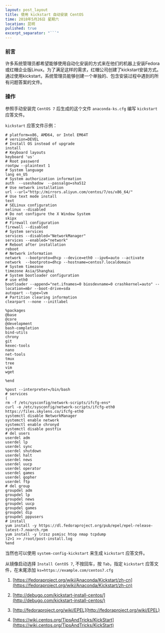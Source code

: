 ```yaml
---
layout: post_layout
title: 使用 kickstart 自动安装 CentOS
time: 2018年5月26日 星期六
location: 昆明
pulished: true
excerpt_separator: "```"
---
```


### 前言

许多系统管理员都希望能够使用自动化安装的方式来在他们的机器上安装Fedora或红帽企业版Linux。为了满足这样的需求，红帽公司创建了kickstart安装方式。通过使用kickstart，系统管理员能够创建一个单独的、包含安装过程中遇到的所有问题答案的文件。

### 操作

参照手动安装完 `CentOS 7` 后生成的这个文件 `anaconda-ks.cfg` 编写 `kickstart` 应答文件。

`kickstart` 应答文件示例：

```
# platform=x86, AMD64, or Intel EM64T
# version=DEVEL
# Install OS instead of upgrade
install
# Keyboard layouts
keyboard 'us'
# Root password
rootpw --plaintext 1
# System language
lang en_US
# System authorization information
auth  --useshadow  --passalgo=sha512
# Use network installation
url --url="http://mirrors.aliyun.com/centos/7/os/x86_64/"
# Use text mode install
text
# SELinux configuration
selinux --disabled
# Do not configure the X Window System
skipx
# Firewall configuration
firewall --disabled
# System services
services --disabled="NetworkManager"
services --enabled="network"
# Reboot after installation
reboot
# Network information
network  --bootproto=dhcp --device=eth0 --ipv6=auto --activate
network  --bootproto=dhcp --hostname=centos7.localdomain
# System timezone
timezone Asia/Shanghai
# System bootloader configuration
# use eth0 
bootloader --append="net.ifnames=0 biosdevname=0 crashkernel=auto" --location=mbr --boot-drive=sda
autopart --type=lvm
# Partition clearing information
clearpart --none --initlabel

%packages
@base
@core
@development
bash-completion
bind-utils
chrony
git
kexec-tools
nano
net-tools
tmux
tree
vim
wget

%end

%post --interpreter=/bin/bash
# services
(
rm -f /etc/sysconfig/network-scripts/ifcfg-ens*
curl -o /etc/sysconfig/network-scripts/ifcfg-eth0 https://files.skylens.co/ifcfg-eth0
systemctl disable NetworkManager
systemctl enable network
systemctl enable chronyd
systemctl disable postfix
# del users
userdel adm
userdel lp
userdel sync
userdel shutdown
userdel halt
userdel news
userdel uucp
userdel operator
userdel games
userdel gopher
userdel ftp
# del group
groupdel adm
groupdel lp
groupdel news
groupdel uucp
groupdel games
groupdel dip
groupdel pppusers
# install 
yum install -y https://dl.fedoraproject.org/pub/epel/epel-release-latest-7.noarch.rpm
yum install -y lrzsz psmisc htop nmap tcpdump
)2>1 >> /root/post-install.log
%end
```

当然也可以使用 `system-config-kickstart` 来生成 `kickstart` 应答文件。

从镜像启动选择 `Install CentOS 7`, 不按回车，按 `Tab`，指定 `kickstart` 应答文件，在末尾添加 `ks=https://example.com/centos7.cfg`


1. [https://fedoraproject.org/wiki/Anaconda/Kickstart/zh-cn](https://fedoraproject.org/wiki/Anaconda/Kickstart/zh-cn)

2. [http://debugo.com/kickstart-install-centos/](http://debugo.com/kickstart-install-centos/)

3. [http://fedoraproject.org/wiki/EPEL](http://fedoraproject.org/wiki/EPEL)

4. [https://wiki.centos.org/TipsAndTricks/KickStart](https://wiki.centos.org/TipsAndTricks/KickStart)